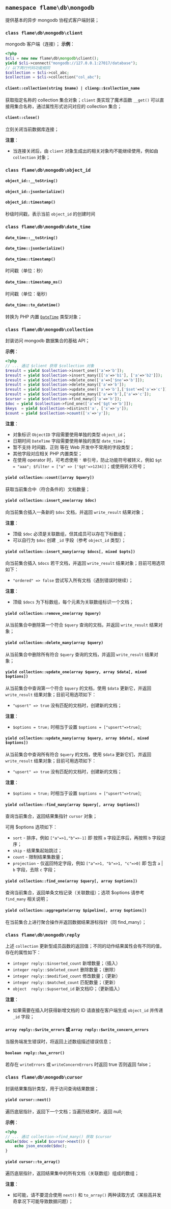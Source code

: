 ## `namespace flame\db\mongodb`
提供基本的异步 mongodb 协程式客户端封装；

### `class flame\db\mongodb\client`
mongodb 客户端（连接）；
**示例**：
``` PHP
<?php
$cli = new new flame\db\mongodb\client();
yield $cli->connect("mongodb://127.0.0.1:27017/database");
// 以下两行代码功能相同
$collection = $cli->col_abc;
$collection = $cli->collection("col_abc");
```

#### `client::collection(string $name) | clieng::$collection_name`
获取指定名称的 collection 集合对象；`client` 类实现了魔术函数 `__get()` 可以直接用集合名称，通过属性形式访问对应的 collection 集合；

#### `client::close()`
立刻关闭当前数据库连接；

**注意**：
* 当连接关闭后，由 `client` 对象生成出的相关对象均不能继续使用，例如由 `collection` 对象；

### `class flame\db\mongodb\object_id`
#### `object_id::__toString()`
#### `object_id::jsonSerialize()`
#### `object_id::timestamp()`
秒级时间戳，表示当前 `object_id` 的创建时间

### `class flame\db\mongodb\date_time`

#### `date_time::__toString()`

#### `date_time::jsonSerialize()`

#### `date_time::timestamp()`
时间戳（单位：秒）

#### `date_time::timestamp_ms()`
时间戳（单位：毫秒）

#### `date_time::to_datetime()`
转换为 PHP 内置 [`DateTime`](http://php.net/manual/en/class.datetime.php) 类型对象；

### `class flame\db\mongodb\collection`
封装访问 mongodb 数据集合的基础 API；

**示例**：
``` PHP
<?php
// ... 通过 $client 获得 $collection 对象
$result = yield $collection->insert_one(['a'=>'b']);
$result = yield $collection->insert_many([['a'=>'b1'], ['a'=>'b2']]);
$result = yield $collection->delete_one(['a'=>['$ne'=>'b']]);
$result = yield $collection->delete_many(['a'=>'b']);
$result = yield $collection->update_one(['a'=>'b'],['$set'=>['a'=>'c']]);
$result = yield $collection->update_many(['a'=>'b'],['a'=>'c']);
$cursor = yield $collection->find_many(['a'=>'b']);
$doc = yield $collection->find_one(['a'=>['$gt'=>'b']]);
$keys  = yield $collection->distinct('a', ['x'=>'y']);
$count = yield $collection->count(['x'=>'y']);
```

**注意**：
* 对象标识 `ObjectID` 字段需要使用单独的类型 `object_id`；
* 日期时间 `DateTime` 字段需要使用单独的类型 `date_time`；
* 暂不支持 时间戳、正则 等在 Web 开发中不常用的字段类型；
* 其他字段对应相关 PHP 内置类型；
* 在使用 operator 时，可考虑使用 `'` 单引号，防止功能符号被转义，例如 `$gt = "aaa"; $filter = ["a" => ['$gt'=>1234]]`；或使用转义符号；

#### `yield collection::count([array $query])`
获取当前集合中（符合条件的）文档数量；

#### `yield collection::insert_one(array $doc)`
向当前集合插入一条新的 `$doc` 文档，并返回 `write_result` 结果对象；

**注意**：
* 顶级 `$doc` 必须是关联数组，但其成员可以存在下标数组；
* 可以自行为 `$doc` 创建 `_id` 字段（参考 `object_id` 类型）；

#### `yield collection::insert_many(array $docs[, mixed $opts])`
向当前集合插入 `$docs` 若干文档，并返回 `write_result` 结果对象；目前可用选项如下：
* `"ordered" => false` 尝试写入所有文档（遇到错误时继续）；

**注意**：
* 顶级 `$docs` 为下标数组，每个元素为关联数组标识一个文档；

#### `yield collection::remove_one(array $query)`
从当前集合中删除第一个符合 `$query` 查询的文档，并返回 `write_result` 结果对象；

#### `yield collection::delete_many(array $query)`
从当前集合中删除所有符合 `$query` 查询的文档，并返回 `write_result` 结果对象；

#### `yield collection::update_one(array $query, array $data[, mixed $options])`
从当前集合中查询第一个符合 `$query` 的文档，使用 `$data` 更新它，并返回 `write_result` 结果对象；目前可用选项如下：
* `"upsert" => true` 没有匹配的文档时，创建新的文档；

**注意**：
* `$options = true;` 时相当于设置 `$options = ["upsert"=>true]`;

#### `yield collection::update_many(array $query, array $data[, mixed $options])`
从当前集合中查询所有符合 `$query` 的文档，使用 `$data` 更新它们，并返回 `write_result` 结果对象；目前可用选项如下：
* `"upsert" => true` 没有匹配的文档时，创建新的文档；

**注意**：
* `$options = true;` 时相当于设置 `$options = ["upsert"=>true]`;

#### `yield collection::find_many(array $query[, array $options])`
查询当前集合，返回结果集指针 `cursor` 对象；

可用 $options 选项如下：
* `sort`       - 排序，例如 `["a"=>1,"b"=>-1]` 即 按照 `a` 字段正序后，再按照 `b` 字段逆序；
* `skip`       - 结果集起始跳过；
* `count`      - 限制结果集数量；
* `projection` - 仅返回特定字段，例如 `["a"=>1, "b"=>1, "c"=>0]`  即 包含 `a` | `b` 字段，去除 `c` 字段；

#### `yield collection::find_one(array $query[, array $options])`
查询当前集合，返回单条文档记录（关联数组）；选项 $options 请参考 `find_many` 相关说明；

#### `yield collection::aggregate(array $pipeline[, array $options])`
在当前集合上进行聚合操作并返回数据结果游标指针（同 find_many）；

### `class flame\db\mongodb\reply`
上述 `collection` 更新型成员函数的返回值；不同的动作结果属性会有不同的值，存在的属性如下：

* `integer reply::$inserted_count` 新增数量；（插入）
* `integer reply::$deleted_count` 删除数量；（删除）
* `integer reply::$modified_count` 修改数量；（更新）
* `integer reply::$matched_count` 匹配数量；（更新）
* `object  reply::$upserted_id` 新文档ID；（更新插入）

**注意**：
* 如果需要在插入时获得新增文档的 ID 请直接在客户端生成 `object_id` 并传递 `_id` 字段；

#### `array reply::$write_errors` 或 `array reply::$write_concern_errors`
当服务端发生错误时，将返回上述数组描述错误信息；

#### `boolean reply::has_error()`
若存在 `writeErrors` 或 `writeConcernErrors` 时返回 true 否则返回 false；

### `class flame\db\mongodb\cursor`
封装结果集指针类型，用于访问查询结果数据；

#### `yield cursor::next()`
遍历底层指针，返回下一个文档；当遍历结束时，返回 null;

**示例**：
``` PHP
<?php
// ... 通过 collection->find_many() 获取 $cursor
while($doc = yield $cursor->next()) {
	echo json_encode($doc);
}
```

#### `yield cursor::to_array()`
遍历底层指针，返回结果集中的所有文档（关联数组）组成的数组；

**注意**：
* 如可能，请不要混合使用 `next()` 和 `to_array()` 两种读取方式（某些高并发奇拿况下可能导致数据问题）；
